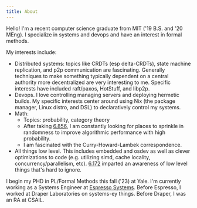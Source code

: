 ```yaml
---
title: About
---
```


Hello! I'm a recent computer science graduate from MIT ('19 B.S. and '20 MEng).
I specialize in systems and devops and have an interest in formal methods.

My interests include:

- Distributed systems: topics like CRDTs (esp delta-CRDTs), state machine replication, and p2p communication
  are fascinating. Generally techniques to make something typically dependent on a central authority more
  decentralized are very interesting to me. Specific interests have included raft/paxos, HotStuff, and libp2p.
- Devops. I love controlling managing servers and deploying hermetic builds. My specific interests center around using Nix (the package manager, Linux distro, and DSL) to declaratively control my systems.
- Math:
  - Topics: probability, category theory
  - After taking [6.856](http://courses.csail.mit.edu/6.856/current/), I am constantly looking for places to sprinkle in randomness to improve algorithmic performance with high probability.
  - I am fascinated with the Curry-Howard-Lambek correspondence.
- All things low level. This includes embedded and osdev as well as clever optimizations to code (e.g. utilizing simd, cache locality, concurrency/parallelism, etc). [6.172](https://ocw.mit.edu/courses/6-172-performance-engineering-of-software-systems-fall-2018/) imparted an awareness of low level things that's hard to ignore.

I begin my PHD in PL/Formal Methods this fall ('23) at Yale. I'm currently working as a Systems Engineer at [Espresso Systems](https://www.espressosys.com/). Before Espresso, I worked at Draper Laboratories on systems-ey things. Before Draper, I was an RA at CSAIL.
